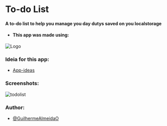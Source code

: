 
# To-do List

####    A to-do list to help you manage you day dutys saved on you localstorage

- #### This app was made using:
![Logo](https://skillicons.dev/icons?i=react,typescript,sass)


### Ideia for this app:

 - [App-ideas](https://github.com/florinpop17/app-ideas/tree/master)

### Screenshots:

![todolist](https://github.com/user-attachments/assets/64de0705-4acc-4186-ba1f-494c54ed4b89)


### Author:

- [@GuilhermeAlmeidaO](https://www.github.com/guilhermealmeidao)

